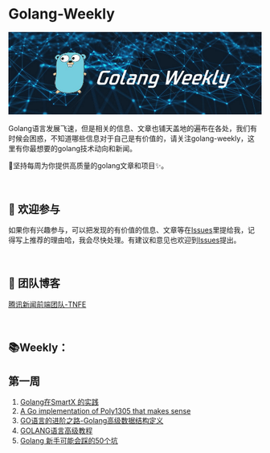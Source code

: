 # Golang-Weekly

![weekly-banner](https://github.com/bulubulucat/golang-weekly/blob/master/banner.jpg?raw=true "weekly-banner")

Golang语言发展飞速，但是相关的信息、文章也铺天盖地的遍布在各处，我们有时候会困惑，不知道哪些信息对于自己是有价值的，请关注golang-weekly，这里有你最想要的golang技术动向和新闻。

:honeybee:坚持每周为你提供高质量的golang文章和项目:sparkles:。

<br />

##  :clap: 欢迎参与​

如果你有兴趣参与，可以把发现的有价值的信息、文章等在[Issues](https://github.com/bulubulucat/golang-weekly/issues)里提给我，记得写上推荐的理由哈，我会尽快处理。有建议和意见也欢迎到[Issues](https://github.com/bulubulucat/golang-weekly/issues)提出。

<br />

## :steam_locomotive: ​团队博客

[腾讯新闻前端团队-TNFE](https://segmentfault.com/blog/tnfe)

<br />

## :books: ​Weekly：

## 第一周
1. [Golang在SmartX 的实践](https://cloud.tencent.com/developer/news/267238)
2. [A Go implementation of Poly1305 that makes sense](https://blog.filippo.io/a-literate-go-implementation-of-poly1305/)
3. [GO语言的进阶之路-Golang高级数据结构定义](https://www.cnblogs.com/yinzhengjie/p/7079626.html)
4. [GOLANG语言高级教程](https://www.cnblogs.com/chris-cp/p/6118854.html)
5. [Golang 新手可能会踩的50个坑](https://segmentfault.com/a/1190000013739000?utm_source=tag-newest)
